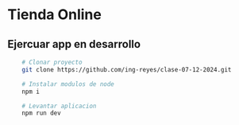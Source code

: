# Tienda Online

## Ejercuar app en desarrollo

```bash
    # Clonar proyecto
    git clone https://github.com/ing-reyes/clase-07-12-2024.git

    # Instalar modulos de node
    npm i

    # Levantar aplicacion
    npm run dev
```